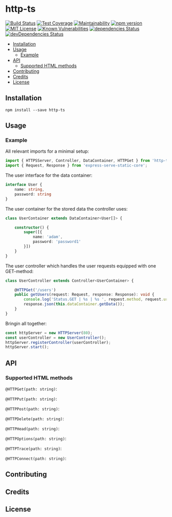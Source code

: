 # http-ts

[![Build Status](https://travis-ci.org/Rothen/http-ts.svg?branch=master)](https://travis-ci.org/Rothen/http-ts)
[![Test Coverage](https://api.codeclimate.com/v1/badges/3b112a2ee0b340b63215/test_coverage)](https://codeclimate.com/github/Rothen/http-ts/test_coverage)
[![Maintainability](https://api.codeclimate.com/v1/badges/3b112a2ee0b340b63215/maintainability)](https://codeclimate.com/github/Rothen/http-ts/maintainability)
[![npm version](https://badge.fury.io/js/%40alkocats%2Fex-math.svg)](https://badge.fury.io/js/%40alkocats%2Fex-math)
[![MIT License](https://img.shields.io/github/license/Rothen/http-ts.svg)](https://github.com/Rothen/http-ts/blob/master/LICENSE)
[![Known Vulnerabilities](https://snyk.io/test/github/Rothen/http-ts/badge.svg)](https://snyk.io/test/github/Rothen/http-ts)
[![dependencies Status](https://david-dm.org/Rothen/http-ts/status.svg)](https://david-dm.org/Rothen/http-ts)
[![devDependencies Status](https://david-dm.org/Rothen/http-ts/dev-status.svg)](https://david-dm.org/Rothen/http-ts?type=dev)

- [Installation](#installation)
- [Usage](#usage)
  - [Example](#example)
- [API](#api)
  - [Supported HTML methods](#supported-html-methods)
- [Contributing](#contributing)
- [Credits](#credits)
- [License](#license)

## Installation

``` shell
npm install --save http-ts
```

## Usage

### Example

All relevant imports for a minimal setup:

``` typescript
import { HTTPSServer, Controller, DataContainer, HTTPGet } from 'http-ts';
import { Request, Response } from 'express-serve-static-core';
```

The user interface for the data container:

``` typescript
interface User {
    name: string,
    password: string
}
```

The user container for the stored data the controller uses:

``` typescript
class UserContainer extends DataContainer<User[]> {

    constructor() {
        super([{
            name: 'adam',
            password: 'password1'
        }])
    }
}
```

The user controller which handles the user requests equipped with one GET-method:

``` typescript
class UserController extends Controller<UserContainer> {

    @HTTPGet('/users')
    public getUsers(request: Request, response: Response): void {
        console.log('Status.GET | %s | %s ', request.method, request.url);
        response.json(this.dataContainer.getData());
    }
}
```

Bringin all together:

``` typescript
const httpServer = new HTTPServer(80);
const userController = new UserController();
httpServer.registerController(userController);
httpServer.start();
```

## API

### Supported HTML methods

`@HTTPGet(path: string)`:

`@HTTPPut(path: string)`:

`@HTTPPost(path: string)`:

`@HTTPDelete(path: string)`:

`@HTTPHead(path: string)`:

`@HTTPOptions(path: string)`:

`@HTTPTrace(path: string)`:

`@HTTPConnect(path: string)`:

## Contributing

## Credits

## License